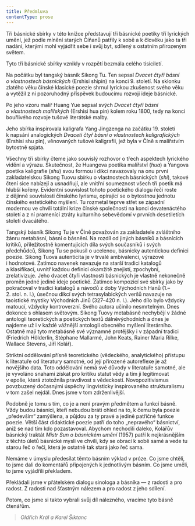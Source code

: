 ```yaml
---
title: Předmluva
contentType: prose
---
```


Tři básnické sbírky v této knížce představují tři básnické poetiky tří lyrických umění, jež podle mínění starých Číňanů patřily k sobě a k člověku jako ta tři nadání, kterými mohl vyjádřit sebe i svůj byt, sdílený s ostatním přirozeným světem.

Tyto tři básnické sbírky vznikly v rozpětí bezmála celého tisíciletí.

Na počátku byl tangský básník Sikong Tu. Ten sepsal _Dvacet čtyři básní o vlastnostech básnických_ (Ershisi shipin) na konci 9. století. Na sklonku zlatého věku čínské klasické poezie shrnul lyrickou zkušenost svého věku a vytěžil z ní pozoruhodný příspěvek budoucímu rozvoji ideje básnické.

Po jeho vzoru malíř Huang Yue sepsal svých _Dvacet čtyři básní o vlastnostech malířských_ (Ershisi hua pin) kolem roku 1800, tedy na konci bouřlivého rozvoje tušové literátské malby.

Jeho sbírka inspirovala kaligrafa Yang Jingzenga na začátku 19. století k napsání analogických _Dvaceti čtyř básní o vlastnostech kaligrafických_ (Ershisi shu pin), věnovaných tušové kaligrafii, jež byla v Číně s malířstvím bytostně spjata.

Všechny tři sbírky čteme jako souvislý rozhovor o třech aspektech lyrického vidění a výrazu. Skutečnost, že Huangova poetika malířství (_hua_) a Yangova poetika kaligrafie (_shu_) svou formou i dikcí navazovaly na onu první zakladatelskou Sikong Tuovu sbírku o vlastnostech básnických (_shi_), takové čtení sice nabízejí a usnadňují, ale vnitřní soumeznost všech tří poetik má hlubší kořeny. Evidentní souvislost tohoto poetického dialogu řeči roste z dějinné souvislosti čínského lyrismu, opírající se o bytostnou jednotu čínského estetického myšlení. Tu rozmetal teprve střet se západní modernou ve chvíli totální krize čínské společnosti na konci devatenáctého století a z ní pramenící ztráty kulturního sebevědomí v prvních desetiletích století dvacátého.

Tangský básník Sikong Tu je v Číně považován za zakladatele zvláštního žánru metabásní, básní o básnění. Na rozdíl od jiných básníků a básnících kritiků, příležitostně komentujících díla svých současníků i svých předchůdců, Sikong Tu se pokusil o ucelenou, básnicky autentickou definici poezie. Sikong Tuova autenticita je v trvalé ambivalenci, výrazové i hodnotové. Zatímco navenek navazuje na starší tradici katalogů a klasifikací, uvnitř každou definici okamžitě znejistí, zpochybní, zrelativizuje. Jeho dvacet čtyři vlastností básnických je vlastně nekonečně proměn jedné jediné ideje poetické. Zatímco kompozicí své sbírky jako by pokračoval v tradici katalogů a návodů z doby Východních Hanů (1.–2. stol. n. l.), úsečnou dikcí svých tetrasylabických veršů navazuje na taoistické mystiky Východních Jinů (327–420 n. l.). Jeho dílo bylo vždycky matoucí, vždycky kontroverzní. Svého autora učinilo nesmrtelným. Dnes dokonce s ohlasem světovým. Sikong Tuovy metabásně nechybějí v žádné antologii teoretických a poetických textů dálněvýchodních a dnes je najdeme už i v každé vážnější antologii obecného myšlení literárního. Ostatně mají tyto metabásně své významné protějšky i v západní tradici (Friedrich Hölderlin, Stéphane Mallarmé, John Keats, Rainer Maria Rilke, Wallace Stevens, Jiří Kolář).

Striktní oddělování přísně teoretického (vědeckého, analytického) přístupu k literatuře od literatury samotné, od její přirozené autoreflexe je až novějšího data. Toto oddělování nemá své důvody v literatuře samotné, ale je vyvoláno snahami získat pro kritiku statut vědy a tím ji legitimovat v epoše, která ztotožnila pravdivost s vědeckostí. Novopozitivismus povzbuzený dočasnými úspěchy lingvisticky inspirovaného strukturalismu v tom zašel nejdál. Dnes jsme v tom zdrženlivější.

Podobně je tomu s tím, co je a není pravým předmětem a funkcí básně. Vždy budou básníci, kteří nebudou bráti ohled na to, k čemu byla poezie „především“ zamýšlena, a půjdou za ty pravé a jedině patřičné funkce poezie. Větší část didaktické poezie patří do toho „nepravého“ básnictví, aniž se nad tím kdo pozastavoval. Abychom nechodili daleko, Kolářův básnický traktát _Mistr_ _Sun_ _o_ _básnickém_ _umění_ (1957) patří k nejkrásnějším z těchto úletů básnické mysli ve chvíli, kdy se obrací k sobě samé a vede tu starou řeč o řeči, která je ostatně tak stará jako řeč sama.

Nemáme v úmyslu předesílat těmto básním výklad v próze. Co jsme chtěli, to jsme dali do komentářů připojených k jednotlivým básním. Co jsme uměli, to jsme vyjádřili překladem.

Překládali jsme v přátelském dialogu sinologa a básníka — z radosti a pro radost. Z radosti nad šťastným nálezem a pro radost z jeho sdílení.

Potom, co jsme si takto vybrali svůj díl nálezného, vracíme tyto básně čtenářům.

> _Oldřich Král a Karel Šiktanc_
